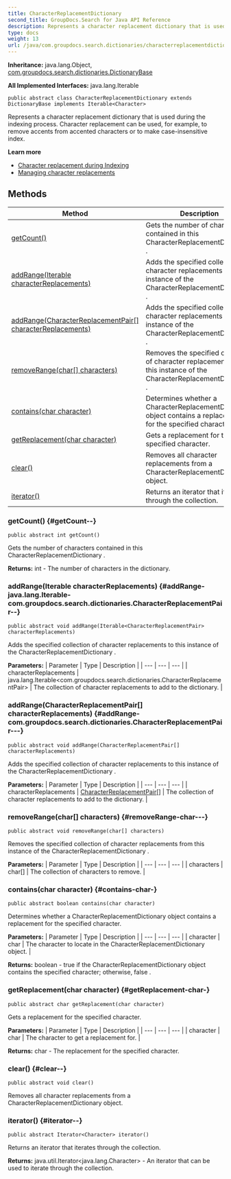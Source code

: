 ```yaml
---
title: CharacterReplacementDictionary
second_title: GroupDocs.Search for Java API Reference
description: Represents a character replacement dictionary that is used during the indexing process.
type: docs
weight: 13
url: /java/com.groupdocs.search.dictionaries/characterreplacementdictionary/
---
```

**Inheritance:**
java.lang.Object, [com.groupdocs.search.dictionaries.DictionaryBase](../../com.groupdocs.search.dictionaries/dictionarybase)

**All Implemented Interfaces:**
java.lang.Iterable
```
public abstract class CharacterReplacementDictionary extends DictionaryBase implements Iterable<Character>
```

Represents a character replacement dictionary that is used during the indexing process. Character replacement can be used, for example, to remove accents from accented characters or to make case-insensitive index.

**Learn more**

 *  [Character replacement during Indexing][]
 *  [Managing character replacements][]


[Character replacement during Indexing]: https://docs.groupdocs.com/display/searchjava/Character+replacement+during+Indexing
[Managing character replacements]: https://docs.groupdocs.com/display/searchjava/Character+replacements
## Methods

| Method | Description |
| --- | --- |
| [getCount()](#getCount--) | Gets the number of characters contained in this  CharacterReplacementDictionary . |
| [addRange(Iterable<CharacterReplacementPair> characterReplacements)](#addRange-java.lang.Iterable-com.groupdocs.search.dictionaries.CharacterReplacementPair--) | Adds the specified collection of character replacements to this instance of the  CharacterReplacementDictionary . |
| [addRange(CharacterReplacementPair[] characterReplacements)](#addRange-com.groupdocs.search.dictionaries.CharacterReplacementPair---) | Adds the specified collection of character replacements to this instance of the  CharacterReplacementDictionary . |
| [removeRange(char[] characters)](#removeRange-char---) | Removes the specified collection of character replacements from this instance of the  CharacterReplacementDictionary . |
| [contains(char character)](#contains-char-) | Determines whether a  CharacterReplacementDictionary  object contains a replacement for the specified character. |
| [getReplacement(char character)](#getReplacement-char-) | Gets a replacement for the specified character. |
| [clear()](#clear--) | Removes all character replacements from a  CharacterReplacementDictionary  object. |
| [iterator()](#iterator--) | Returns an iterator that iterates through the collection. |
### getCount() {#getCount--}
```
public abstract int getCount()
```


Gets the number of characters contained in this  CharacterReplacementDictionary .

**Returns:**
int - The number of characters in the dictionary.
### addRange(Iterable<CharacterReplacementPair> characterReplacements) {#addRange-java.lang.Iterable-com.groupdocs.search.dictionaries.CharacterReplacementPair--}
```
public abstract void addRange(Iterable<CharacterReplacementPair> characterReplacements)
```


Adds the specified collection of character replacements to this instance of the  CharacterReplacementDictionary .

**Parameters:**
| Parameter | Type | Description |
| --- | --- | --- |
| characterReplacements | java.lang.Iterable<com.groupdocs.search.dictionaries.CharacterReplacementPair> | The collection of character replacements to add to the dictionary. |

### addRange(CharacterReplacementPair[] characterReplacements) {#addRange-com.groupdocs.search.dictionaries.CharacterReplacementPair---}
```
public abstract void addRange(CharacterReplacementPair[] characterReplacements)
```


Adds the specified collection of character replacements to this instance of the  CharacterReplacementDictionary .

**Parameters:**
| Parameter | Type | Description |
| --- | --- | --- |
| characterReplacements | [CharacterReplacementPair\[\]](../../com.groupdocs.search.dictionaries/characterreplacementpair) | The collection of character replacements to add to the dictionary. |

### removeRange(char[] characters) {#removeRange-char---}
```
public abstract void removeRange(char[] characters)
```


Removes the specified collection of character replacements from this instance of the  CharacterReplacementDictionary .

**Parameters:**
| Parameter | Type | Description |
| --- | --- | --- |
| characters | char[] | The collection of characters to remove. |

### contains(char character) {#contains-char-}
```
public abstract boolean contains(char character)
```


Determines whether a  CharacterReplacementDictionary  object contains a replacement for the specified character.

**Parameters:**
| Parameter | Type | Description |
| --- | --- | --- |
| character | char | The character to locate in the  CharacterReplacementDictionary  object. |

**Returns:**
boolean -  true  if the  CharacterReplacementDictionary  object contains the specified character; otherwise,  false .
### getReplacement(char character) {#getReplacement-char-}
```
public abstract char getReplacement(char character)
```


Gets a replacement for the specified character.

**Parameters:**
| Parameter | Type | Description |
| --- | --- | --- |
| character | char | The character to get a replacement for. |

**Returns:**
char - The replacement for the specified character.
### clear() {#clear--}
```
public abstract void clear()
```


Removes all character replacements from a  CharacterReplacementDictionary  object.

### iterator() {#iterator--}
```
public abstract Iterator<Character> iterator()
```


Returns an iterator that iterates through the collection.

**Returns:**
java.util.Iterator<java.lang.Character> - An iterator that can be used to iterate through the collection.
